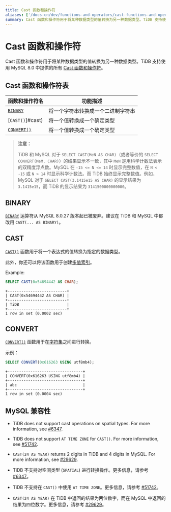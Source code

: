 ```yaml
---
title: Cast 函数和操作符
aliases: ['/docs-cn/dev/functions-and-operators/cast-functions-and-operators/','/docs-cn/dev/reference/sql/functions-and-operators/cast-functions-and-operators/']
summary: Cast 函数和操作符用于将某种数据类型的值转换为另一种数据类型。TiDB 支持使用 MySQL 8.0 中提供的所有 Cast 函数和操作符。
---
```


# Cast 函数和操作符

Cast 函数和操作符用于将某种数据类型的值转换为另一种数据类型。TiDB 支持使用 MySQL 8.0 中提供的所有 [Cast 函数和操作符](https://dev.mysql.com/doc/refman/8.0/en/cast-functions.html)。

## Cast 函数和操作符表

| 函数和操作符名 | 功能描述 |
| --------------- | ----------------------------------- |
| [`BINARY`](#binary) | 将一个字符串转换成一个二进制字符串 |
| [`CAST()`]#cast) | 将一个值转换成一个确定类型 |
| [`CONVERT()`](#convert) | 将一个值转换成一个确定类型 |

> **注意：**
>
> TiDB 和 MySQL 对于 `SELECT CAST(MeN AS CHAR)`（或者等价的 `SELECT CONVERT(MeM, CHAR)`）的结果显示不一致，其中 `MeN` 是用科学计数法表示的双精度浮点数。MySQL 在 `-15 <= N <= 14` 时显示完整数值，在 `N < -15` 或 `N > 14` 时显示科学计数法。而 TiDB 始终显示完整数值。例如，MySQL 对于 `SELECT CAST(3.1415e15 AS CHAR)` 的显示结果为 `3.1415e15`，而 TiDB 的显示结果为 `3141500000000000`。

## BINARY

[`BINARY`](https://dev.mysql.com/doc/refman/8.0/en/cast-functions.html#operator_binary) 运算符从 MySQL 8.0.27 版本起已被废弃。建议在 TiDB 和 MySQL 中都改用 `CAST(... AS BINARY)`。

## CAST

[`CAST()`](https://dev.mysql.com/doc/refman/8.0/en/cast-functions.html#function_cast) 函数用于将一个表达式的值转换为指定的数据类型。

此外，你还可以将该函数用于创建[多值索引](/sql-statements/sql-statement-create-index.md#multi-valued-indexes)。

Example:

```sql
SELECT CAST(0x54694442 AS CHAR);
```

```
+--------------------------+
| CAST(0x54694442 AS CHAR) |
+--------------------------+
| TiDB                     |
+--------------------------+
1 row in set (0.0002 sec)
```

## CONVERT

[`CONVERT()`](https://dev.mysql.com/doc/refman/8.0/en/cast-functions.html#function_convert) 函数用于在[字符集](/character-set-and-collation.md)之间进行转换。

示例：

```sql
SELECT CONVERT(0x616263 USING utf8mb4);
```

```
+---------------------------------+
| CONVERT(0x616263 USING utf8mb4) |
+---------------------------------+
| abc                             |
+---------------------------------+
1 row in set (0.0004 sec)
```

## MySQL 兼容性

- TiDB does not support cast operations on spatial types. For more information, see [#6347](https://github.com/pingcap/tidb/issues/6347).
- TiDB does not support `AT TIME ZONE` for `CAST()`. For more information, see [#51742](https://github.com/pingcap/tidb/issues/51742).
- `CAST(24 AS YEAR)` returns 2 digits in TiDB and 4 digits in MySQL. For more information, see [#29629](https://github.com/pingcap/tidb/issues/29629).

- TiDB 不支持对空间类型 (`SPATIAL`) 进行转换操作。更多信息，请参考 [#6347](https://github.com/pingcap/tidb/issues/6347)。
- TiDB 不支持在 `CAST()` 中使用 `AT TIME ZONE`。更多信息，请参考 [#51742](https://github.com/pingcap/tidb/issues/51742)。
- `CAST(24 AS YEAR)` 在 TiDB 中返回的结果为两位数字，而在 MySQL 中返回的结果为四位数字。更多信息，请参考 [#29629](https://github.com/pingcap/tidb/issues/29629)。

